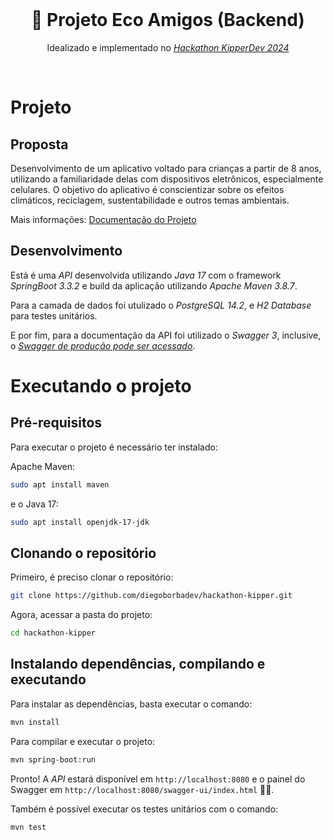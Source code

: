 <br>

<p align="center">
  <h1 align="center">🌿 Projeto Eco Amigos (Backend)</h1>
  <p align="center">Idealizado e implementado no <i><a href="https://github.com/Fernanda-Kipper/hackathon-2024?tab=readme-ov-file#primeiramente-seja-muito-bem-vindoa-">Hackathon KipperDev 2024</a></i></p>
</p>

<br>

# Projeto
## Proposta
Desenvolvimento de um aplicativo voltado para crianças a partir de 8 anos, utilizando a familiaridade delas com dispositivos eletrônicos, especialmente celulares. O objetivo do aplicativo é conscientizar sobre os efeitos climáticos, reciclagem, sustentabilidade e outros temas ambientais.

Mais informações: [Documentação do Projeto](https://docs.google.com/document/d/e/2PACX-1vQtuBMFqQ1U8NtH_M-_C7r8FRSy3qpbJkfUGd2VsyXW8csGsKTK8a3OunEjvIfYevETNVbWGCOLy8JD/pub)

## Desenvolvimento
Está é uma *API* desenvolvida utilizando *Java 17* com o framework *SpringBoot 3.3.2* e build da aplicação utilizando *Apache Maven 3.8.7*. 

Para a camada de dados foi utulizado o *PostgreSQL 14.2*, e *H2 Database* para testes unitários. 

E por fim, para a documentação da API foi utilizado o *Swagger 3*, inclusive, o [*Swagger de produção pode ser acessado*](http://165.227.218.157:8080/swagger-ui/index.html#/).

# Executando o projeto
## Pré-requisitos

Para executar o projeto é necessário ter instalado:

Apache Maven:
```bash	
sudo apt install maven
```

e o Java 17:
```bash
sudo apt install openjdk-17-jdk
```

## Clonando o repositório

Primeiro, é preciso clonar o repositório:
```bash
git clone https://github.com/diegoborbadev/hackathon-kipper.git
```
Agora, acessar a pasta do projeto:
```bash
cd hackathon-kipper
```

## Instalando dependências, compilando e executando

Para instalar as dependências, basta executar o comando:
```bash
mvn install
```

Para compilar e executar o projeto:
```bash
mvn spring-boot:run
```

Pronto! A *API* estará disponível em `http://localhost:8080` e o painel do Swagger em `http://localhost:8080/swagger-ui/index.html` 🎉🎉.

Também é possível executar os testes unitários com o comando:
```bash
mvn test
```
